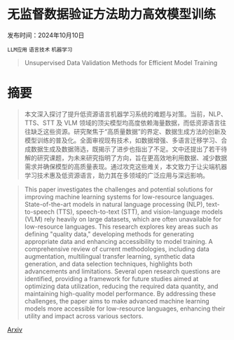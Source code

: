 # 无监督数据验证方法助力高效模型训练

发布时间：2024年10月10日

`LLM应用` `语言技术` `机器学习`

> Unsupervised Data Validation Methods for Efficient Model Training

# 摘要

> 本文深入探讨了提升低资源语言机器学习系统的难题与对策。当前，NLP、TTS、STT 及 VLM 领域的顶尖模型均高度依赖海量数据，而低资源语言往往缺乏这些资源。研究聚焦于“高质量数据”的界定、数据生成方法的创新及模型训练的普及化。全面审视现有技术，如数据增强、多语言迁移学习、合成数据生成及数据筛选，既揭示了进步也指出了不足。文中还提出了若干待解的研究课题，为未来研究指明了方向，旨在更高效地利用数据、减少数据需求并确保模型的高质量表现。通过攻克这些难关，本文致力于让尖端机器学习技术惠及低资源语言，助力其在多领域的广泛应用与深远影响。

> This paper investigates the challenges and potential solutions for improving machine learning systems for low-resource languages. State-of-the-art models in natural language processing (NLP), text-to-speech (TTS), speech-to-text (STT), and vision-language models (VLM) rely heavily on large datasets, which are often unavailable for low-resource languages. This research explores key areas such as defining "quality data," developing methods for generating appropriate data and enhancing accessibility to model training. A comprehensive review of current methodologies, including data augmentation, multilingual transfer learning, synthetic data generation, and data selection techniques, highlights both advancements and limitations. Several open research questions are identified, providing a framework for future studies aimed at optimizing data utilization, reducing the required data quantity, and maintaining high-quality model performance. By addressing these challenges, the paper aims to make advanced machine learning models more accessible for low-resource languages, enhancing their utility and impact across various sectors.

[Arxiv](https://arxiv.org/abs/2410.07880)